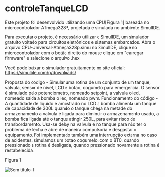 # controleTanqueLCD

Este projeto foi desenvolvido utilizando uma CPU[Figura 1] baseada no microcontrolador ATmega328P, projetada e simulada no ambiente SimulIDE.

Para executar o projeto, é necessário utilizar o SimulIDE, um simulador gratuito voltado para circuitos eletrônicos e sistemas embarcados. Abra o arquivo CPU-Universal-Atmega328p.simu no SimulIDE, clique no microcontrolador com o botão direito do mouse clique em "carregar firmware" e selecione o arquivo .hex

Você pode baixar o simulador gratuitamente no site oficial: https://simulide.com/p/downloads/

Proposta do codigo - Simular uma rotina de um conjunto de um tanque,
valvula, sensor de nivel, LCD e botao, cogumelo para emergencia. O sensor
é simulado pelo potenciometro, nomeado setpoint, a valvula o led, nomeado saida
a bomba o led, nomeado pwm.
        Funcionamento do código - A quantidade de liquido é amostrado no LCD
a bomba alimenta um tanque de capacidade de 300L quando o tanque chega na metade
do armazenamento a valvula é ligada para diminuir o armazenamento usado, a bomba
fica ligada até o tanque atingir 250L, para evitar risco de transbordamento.
Usa-se delay na valvula e no tanque para não ter o problema de fecha e abre de
maneira compulsoria e desgastar o equipamento.
         Foi implementado também uma interrupção externa no caso de acidentes,
simulamos um botao cogumelo, com o BT0, quando pressionado a rotina é desligada,
quando pressionado novamente a rotina é restabelecida.

Figura 1

![Sem título-1](https://github.com/user-attachments/assets/629cb857-7775-4090-8aab-da4c55ab8d61)
